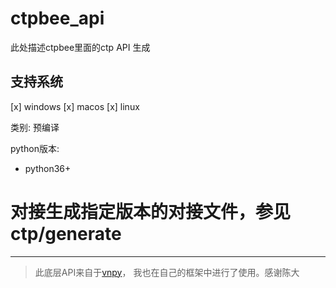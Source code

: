 # ctpbee_api
此处描述ctpbee里面的ctp API 生成

## 支持系统

[x] windows
[x] macos
[x] linux 

类别: 预编译

python版本:

- python36+

# 对接生成指定版本的对接文件，参见ctp/generate

---
> 此底层API来自于[vnpy](https://github.com/vnpy/vnpy)， 我也在自己的框架中进行了使用。感谢陈大 
